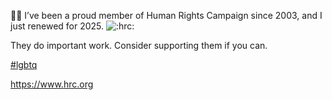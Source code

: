 🏳️‍🌈 I’ve been a proud member of Human Rights Campaign since 2003, and I just renewed for 2025. ![:hrc:](https://media.social.lol/custom_emojis/images/000/087/822/original/e6923a963eaa1b11.png ":hrc:")

They do important work. Consider supporting them if you can.

[\#<span>lgbtq</span>](https://social.lol/tags/lgbtq)

[<span class="invisible">https://www.</span><span class="">hrc.org</span><span class="invisible"></span>](https://www.hrc.org)